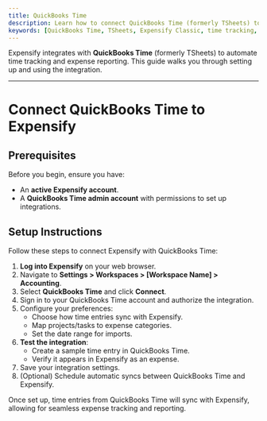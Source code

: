 ```yaml
---
title: QuickBooks Time
description: Learn how to connect QuickBooks Time (formerly TSheets) to your Expensify workspace for seamless time tracking and expense management.
keywords: [QuickBooks Time, TSheets, Expensify Classic, time tracking, expense management]
---
```



Expensify integrates with **QuickBooks Time** (formerly TSheets) to automate time tracking and expense reporting. This guide walks you through setting up and using the integration.

---

# Connect QuickBooks Time to Expensify

## Prerequisites

Before you begin, ensure you have:
- An **active Expensify account**.
- A **QuickBooks Time admin account** with permissions to set up integrations.

## Setup Instructions

Follow these steps to connect Expensify with QuickBooks Time:

1. **Log into Expensify** on your web browser.
2. Navigate to **Settings > Workspaces > [Workspace Name] > Accounting**.
3. Select **QuickBooks Time** and click **Connect**.
4. Sign in to your QuickBooks Time account and authorize the integration.
5. Configure your preferences:
   - Choose how time entries sync with Expensify.
   - Map projects/tasks to expense categories.
   - Set the date range for imports.
6. **Test the integration**:
   - Create a sample time entry in QuickBooks Time.
   - Verify it appears in Expensify as an expense.
7. Save your integration settings.
8. (Optional) Schedule automatic syncs between QuickBooks Time and Expensify.

Once set up, time entries from QuickBooks Time will sync with Expensify, allowing for seamless expense tracking and reporting.

